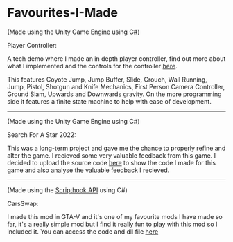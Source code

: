 # Favourites-I-Made

(Made using the Unity Game Engine using C#)

Player Controller:

A tech demo where I made an in depth player controller, find out more about what I implemented and the controls for the controller <a href="https://github.com/MyNamesLex/Small-Unity-Tech-Demos/tree/main/PC/Player%20Controller%20Tech%20Demo">here</a>.

This features Coyote Jump, Jump Buffer, Slide, Crouch, Wall Running, Jump, Pistol, Shotgun and Knife Mechanics, First Person Camera Controller, Ground Slam, Upwards and Downwards gravity. On the more programming side it features a finite state machine to help with ease of development.

_________________________________________________________________________________________________________________________________________________________________________
(Made using the Unity Game Engine using C#)

Search For A Star 2022:

This was a long-term project and gave me the chance to properly refine and alter the game. I recieved some very valuable feedback from this game. I decided to upload the source code <a href="https://github.com/MyNamesLex/Search-For-A-Star-2022">here</a> to show the code I made for this game and also analyse the valuable feedback I recieved.

_________________________________________________________________________________________________________________________________________________________________________
(Made using the <a href="https://www.gta5-mods.com/tools/script-hook-v">Scripthook.API</a> using C#)

CarsSwap:

I made this mod in GTA-V and it's one of my favourite mods I have made so far, it's a really simple mod but I find it really fun to play with this mod so I included it. You can access the code and dll file <a href="https://github.com/MyNamesLex/Modding/tree/main/GTA-V/CarSwap">here</a>